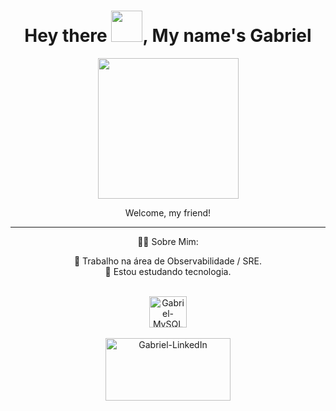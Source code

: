 <div id="header" align="center">
  <h1>Hey there <img src="https://media.giphy.com/media/hvRJCLFzcasrR4ia7z/giphy.gif" width="50px"/>, My name's Gabriel</h1>
<div align="center">
  <img height="225em" src="https://i.imgur.com/baoR9zJ.gif" />
</div>
<p> Welcome, my friend!

<hr />

<p> 👨‍💻 Sobre Mim:
  
📍 Trabalho na área de Observabilidade / SRE.  
🎯 Estou estudando tecnologia.
</p>

<div style="display: inline_block"><br>
  <img align="center" alt="Gabriel-MySQL" height="50" width="60" src="https://www.logo.wine/a/logo/MySQL/MySQL-Logo.wine.svg">
</div>

<div> <br>
  <a href="https://www.linkedin.com/in/gabriel-garcia-morais-a4067b269/" target="_blank">
    <img align="center" alt="Gabriel-LinkedIn" height="100" width="200" src="https://www.logo.wine/a/logo/LinkedIn/LinkedIn-Logo.wine.svg" />
  </a>
</div>
